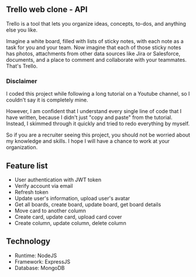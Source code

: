 ## Trello web clone - API
Trello is a tool that lets you organize ideas, concepts, to-dos, and anything else you like.

Imagine a white board, filled with lists of sticky notes, with each note as a task for you and your team. Now imagine that each of those sticky notes has photos, attachments from other data sources like Jira or Salesforce, documents, and a place to comment and collaborate with your teammates. That's Trello.

### Disclaimer
I coded this project while following a long tutorial on a Youtube channel, so I couldn't say it is completely mine.

However, I am confident that I understand every single line of code that I have written, because I didn't just "copy and paste" from the tutorial. 
Instead, I skimmed through it quickly and tried to redo everything by myself. 

So if you are a recruiter seeing this project, you should not be worried about my knowledge and skills. I hope I will have a chance to work at your organization.

## Feature list
- User authentication with JWT token
- Verify account via email
- Refresh token
- Update user's information, upload user's avatar
- Get all boards, create board, update board, get board details
- Move card to another column
- Create card, update card, upload card cover
- Create column, update column, delete column

## Technology
- Runtime: NodeJS
- Framework: ExpressJS
- Database: MongoDB
